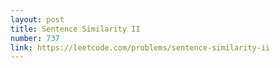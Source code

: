 ```yaml
---
layout: post
title: Sentence Similarity II
number: 737
link: https://leetcode.com/problems/sentence-similarity-ii
---
```

